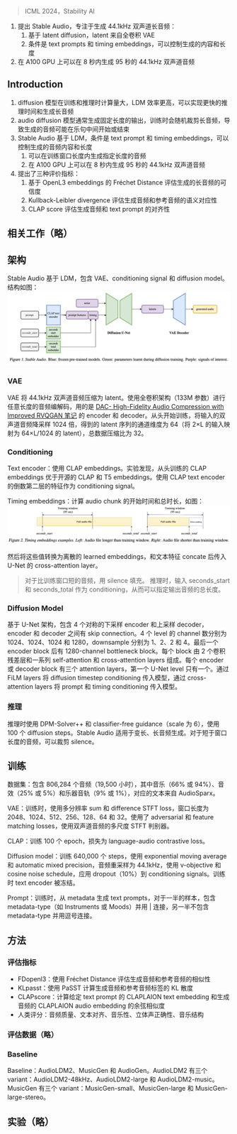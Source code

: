 > ICML 2024，Stability AI


1. 提出 Stable Audio，专注于生成 44.1kHz 双声道长音频：
    1. 基于 latent diffusion，latent 来自全卷积 VAE
    2. 条件是 text prompts 和 timing embeddings，可以控制生成的内容和长度
2. 在 A100 GPU 上可以在 8 秒内生成 95 秒的 44.1kHz 双声道音频

## Introduction

1. diffusion 模型在训练和推理时计算量大，LDM 效率更高，可以实现更快的推理时间和生成长音频
2. audio diffusion 模型通常生成固定长度的输出，训练时会随机裁剪长音频，导致生成的音频可能在乐句中间开始或结束
3. Stable Audio 基于 LDM，条件是 text prompt 和 timing embeddings，可以控制生成的音频内容和长度
    1. 可以在训练窗口长度内生成指定长度的音频
    2. 在 A100 GPU 上可以在 8 秒内生成 95 秒的 44.1kHz 双声道音频
4. 提出了三种评价指标：
    1. 基于 OpenL3 embeddings 的 Fréchet Distance 评估生成的长音频的可信度
    2. Kullback-Leibler divergence 评估生成音频和参考音频的语义对应性
    3. CLAP score 评估生成音频和 text prompt 的对齐性

## 相关工作（略）

## 架构

Stable Audio 基于 LDM，包含 VAE、conditioning signal 和 diffusion model。结构如图：
![](image/Pasted%20image%2020241230103854.png)

### VAE

VAE 将 44.1kHz 双声道音频压缩为 latent。使用全卷积架构（133M 参数）进行任意长度的音频编解码，用的是 [DAC- High-Fidelity Audio Compression with Improved RVQGAN 笔记](DAC-%20High-Fidelity%20Audio%20Compression%20with%20Improved%20RVQGAN%20笔记.md) 的 encoder 和 decoder。从头开始训练，将输入的双声道音频降采样 1024 倍，得到的 latent 序列的通道维度为 64（将 2×L 的输入映射为 64×L/1024 的 latent），总数据压缩比为 32。

### Conditioning

Text encoder：使用 CLAP embeddings。实验发现，从头训练的 CLAP embeddings 优于开源的 CLAP 和 T5 embeddings。使用 CLAP text encoder 的倒数第二层的特征作为 conditioning signal。

Timing embeddings：计算 audio chunk 的开始时间和总时长，如图：
![](image/Pasted%20image%2020241230104408.png)

然后将这些值转换为离散的 learned embeddings，和文本特征 concate 后传入 U-Net 的 cross-attention layer。
> 对于比训练窗口短的音频，用 silence 填充。
推理时，输入 seconds_start 和 seconds_total 作为 conditioning，从而可以指定输出音频的总长度。

### Diffusion Model

基于 U-Net 架构，包含 4 个对称的下采样 encoder 和上采样 decoder，encoder 和 decoder 之间有 skip connection。4 个 level 的 channel 数分别为 1024、1024、1024 和 1280，downsample 分别为 1、2、2 和 4。最后一个 encoder block 后有 1280-channel bottleneck block。每个 block 由 2 个卷积残差层和一系列 self-attention 和 cross-attention layers 组成。每个 encoder 或 decoder block 有三个 attention layers，第一个 U-Net level 只有一个。通过 FiLM layers 将 diffusion timestep conditioning 传入模型，通过 cross-attention layers 将 prompt 和 timing conditioning 传入模型。

### 推理

推理时使用 DPM-Solver++ 和 classifier-free guidance（scale 为 6），使用 100 个 diffusion steps。Stable Audio 适用于变长、长音频生成。对于短于窗口长度的音频，可以裁剪 silence。

## 训练

数据集：包含 806,284 个音频（19,500 小时），其中音乐（66% 或 94%）、音效（25% 或 5%）和乐器音轨（9% 或 1%），对应的文本来自 AudioSparx。

VAE：训练时，使用多分辨率 sum 和 difference STFT loss，窗口长度为 2048、1024、512、256、128、64 和 32。使用了 adversarial 和 feature matching losses，使用双声道音频的多尺度 STFT 判别器。

CLAP：训练 100 个 epoch，损失为 language-audio contrastive loss。

Diffusion model：训练 640,000 个 steps，使用 exponential moving average 和 automatic mixed precision，音频重采样为 44.1kHz，使用 v-objective 和 cosine noise schedule，应用 dropout（10%）到 conditioning signals。训练时 text encoder 被冻结。

Prompt：训练时，从 metadata 生成 text prompts，对于一半的样本，包含 metadata-type（如 Instruments 或 Moods）并用 | 连接，另一半不包含 metadata-type 并用逗号连接。

## 方法

### 评估指标

+ FDopenl3：使用 Fréchet Distance 评估生成音频和参考音频的相似性
+ KLpasst：使用 PaSST 计算生成音频和参考音频标签的 KL 散度
+ CLAPscore：计算给定 text prompt 的 CLAPLAION text embedding 和生成音频的 CLAPLAION audio embedding 的余弦相似度
+ 人类评分：音频质量、文本对齐、音乐性、立体声正确性、音乐结构

### 评估数据（略）

### Baseline

Baseline：AudioLDM2、MusicGen 和 AudioGen。AudioLDM2 有三个 variant：AudioLDM2-48kHz、AudioLDM2-large 和 AudioLDM2-music。MusicGen 有三个 variant：MusicGen-small、MusicGen-large 和 MusicGen-large-stereo。

## 实验（略）
